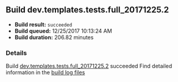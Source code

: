 ## Build dev.templates.tests.full_20171225.2
- **Build result:** `succeeded`
- **Build queued:** 12/25/2017 10:13:24 AM
- **Build duration:** 206.82 minutes
### Details
Build [dev.templates.tests.full_20171225.2](https://winappstudio.visualstudio.com/web/build.aspx?pcguid=a4ef43be-68ce-4195-a619-079b4d9834c2&builduri=vstfs%3a%2f%2f%2fBuild%2fBuild%2f24531) succeeded
Find detailed information in the [build log files](https://uwpctdiags.blob.core.windows.net/buildlogs/dev.templates.tests.full_20171225.2_logs.zip)

